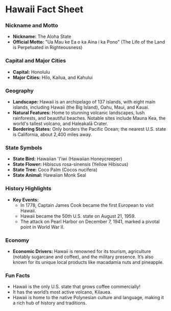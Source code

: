 # Hawaii Fact Sheet

### Nickname and Motto
- **Nickname:** The Aloha State
- **Official Motto:** "Ua Mau ke Ea o ka Aina i ka Pono" (The Life of the Land is Perpetuated in Righteousness)

### Capital and Major Cities
- **Capital:** Honolulu
- **Major Cities:** Hilo, Kailua, and Kahului

### Geography
- **Landscape:** Hawaii is an archipelago of 137 islands, with eight main islands, including Hawaii (the Big Island), Oahu, Maui, and Kauai.
- **Natural Features:** Home to stunning volcanic landscapes, lush rainforests, and beautiful beaches. Notable sites include Mauna Kea, the world's tallest volcano, and Haleakalā Crater.
- **Bordering States:** Only borders the Pacific Ocean; the nearest U.S. state is California, about 2,400 miles away.

### State Symbols
- **State Bird:** Hawaiian 'I'iwi (Hawaiian Honeycreeper)
- **State Flower:** Hibiscus rosa-sinensis (Yellow Hibiscus)
- **State Tree:** Coco Palm (Cocos nucifera)
- **State Animal:** Hawaiian Monk Seal

### History Highlights
- **Key Events:**
  - In 1778, Captain James Cook became the first European to visit Hawaii.
  - Hawaii became the 50th U.S. state on August 21, 1959.
  - The attack on Pearl Harbor on December 7, 1941, marked a pivotal point in World War II.

### Economy
- **Economic Drivers:** Hawaii is renowned for its tourism, agriculture (notably sugarcane and coffee), and the military presence. It’s also known for its unique local products like macadamia nuts and pineapple.

### Fun Facts
- Hawaii is the only U.S. state that grows coffee commercially!
- It has the world’s most active volcano, Kilauea.
- Hawaii is home to the native Polynesian culture and language, making it a rich hub of history and traditions.